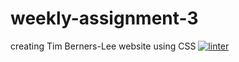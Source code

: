 # weekly-assignment-3
creating Tim Berners-Lee website using CSS
[![linter](https://github.com/Santiago-zavala-barrett/weekly-assignment-3/workflows/linter/badge.svg)](https://github.com/marketplace/actions/super-linter)
